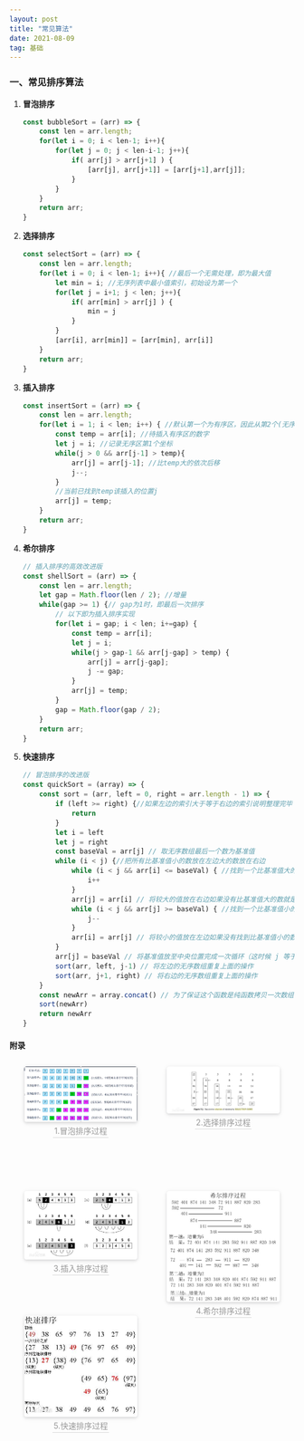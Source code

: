 ```yaml
---
layout: post
title: "常见算法"
date: 2021-08-09  
tag: 基础
---
```


### 一、常见排序算法

1. **冒泡排序**

   ```js
   const bubbleSort = (arr) => {
       const len = arr.length;
       for(let i = 0; i < len-1; i++){
           for(let j = 0; j < len-i-1; j++){
               if( arr[j] > arr[j+1] ) {
                   [arr[j], arr[j+1]] = [arr[j+1],arr[j]];
               }
           }
       }
       return arr;
   }
   ```

   

2. **选择排序**

   ```js
   const selectSort = (arr) => {
       const len = arr.length;
       for(let i = 0; i < len-1; i++){ //最后一个无需处理，即为最大值
           let min = i; //无序列表中最小值索引，初始设为第一个
           for(let j = i+1; j < len; j++){
               if( arr[min] > arr[j] ) {
                   min = j
               }
           }
           [arr[i], arr[min]] = [arr[min], arr[i]]
       }
       return arr;
   }
   ```

   

3. **插入排序**

   ```js
   const insertSort = (arr) => {
       const len = arr.length;
       for(let i = 1; i < len; i++) { //默认第一个为有序区，因此从第2个(无序区第1个)开始
           const temp = arr[i]; //待插入有序区的数字
           let j = i; //记录无序区第1个坐标
           while(j > 0 && arr[j-1] > temp){
               arr[j] = arr[j-1]; //比temp大的依次后移
               j--;
           }
           //当前已找到temp该插入的位置j
           arr[j] = temp;
       }
       return arr;
   }
   ```

   

4. **希尔排序**

   ```js
   // 插入排序的高效改进版
   const shellSort = (arr) => {
       const len = arr.length;
       let gap = Math.floor(len / 2); //增量
       while(gap >= 1) {// gap为1时，即最后一次排序
           // 以下即为插入排序实现
           for(let i = gap; i < len; i+=gap) {
               const temp = arr[i];
               let j = i;
               while(j > gap-1 && arr[j-gap] > temp) {
                   arr[j] = arr[j-gap];
                   j -= gap;
               }
               arr[j] = temp;
           }
           gap = Math.floor(gap / 2);
       }
       return arr;
   }
   ```

   

5. **快速排序**

   ```js
   // 冒泡排序的改进版
   const quickSort = (array) => {
       const sort = (arr, left = 0, right = arr.length - 1) => {
           if (left >= right) {//如果左边的索引大于等于右边的索引说明整理完毕
               return
           }
           let i = left
           let j = right
           const baseVal = arr[j] // 取无序数组最后一个数为基准值
           while (i < j) {//把所有比基准值小的数放在左边大的数放在右边
               while (i < j && arr[i] <= baseVal) { //找到一个比基准值大的数交换
                   i++
               }
               arr[j] = arr[i] // 将较大的值放在右边如果没有比基准值大的数就是将自己赋值给自己（i 等于 j）
               while (i < j && arr[j] >= baseVal) { //找到一个比基准值小的数交换
                   j--
               }
               arr[i] = arr[j] // 将较小的值放在左边如果没有找到比基准值小的数就是将自己赋值给自己（i 等于 j）
           }
           arr[j] = baseVal // 将基准值放至中央位置完成一次循环（这时候 j 等于 i ）
           sort(arr, left, j-1) // 将左边的无序数组重复上面的操作
           sort(arr, j+1, right) // 将右边的无序数组重复上面的操作
       }
       const newArr = array.concat() // 为了保证这个函数是纯函数拷贝一次数组
       sort(newArr)
       return newArr
   }
   ```

   

#### 附录

<center style="float:left;width: 50%;height: 200px;margin: 10px 0;">
    <img style="border-radius: 0.3125em;
    box-shadow: 0 2px 4px 0 rgba(34,36,38,.12),0 2px 10px 0 rgba(34,36,38,.08);" 
    src="/images/algor/1.png" width="200px">
    <br>
    <div style="color:orange; border-bottom: 1px solid #d9d9d9;
    display: inline-block;
    color: #999;
    padding: 2px;">1.冒泡排序过程</div>
</center>



<center style="float:left;width: 50%;height: 200px;margin: 10px 0;">
    <img style="border-radius: 0.3125em;
    box-shadow: 0 2px 4px 0 rgba(34,36,38,.12),0 2px 10px 0 rgba(34,36,38,.08);" 
    src="/images/algor/2.png" width="200px">
    <br>
    <div style="color:orange; border-bottom: 1px solid #d9d9d9;
    display: inline-block;
    color: #999;
    padding: 2px;">2.选择排序过程</div>
</center>



<center style="float:left;width: 50%;height: 200px;margin: 10px 0;">
    <img style="border-radius: 0.3125em;
    box-shadow: 0 2px 4px 0 rgba(34,36,38,.12),0 2px 10px 0 rgba(34,36,38,.08);" 
    src="/images/algor/3.png" width="200px">
    <br>
    <div style="color:orange; border-bottom: 1px solid #d9d9d9;
    display: inline-block;
    color: #999;
    padding: 2px;">3.插入排序过程</div>
</center>



<center style="float:left;width: 50%;height: 200px;margin: 10px 0;">
    <img style="border-radius: 0.3125em;
    box-shadow: 0 2px 4px 0 rgba(34,36,38,.12),0 2px 10px 0 rgba(34,36,38,.08);" 
    src="/images/algor/4.png" width="200px">
    <br>
    <div style="color:orange; border-bottom: 1px solid #d9d9d9;
    display: inline-block;
    color: #999;
    padding: 2px;">4.希尔排序过程</div>
</center>



<center style="float:left;width: 50%;height: 200px;margin: 10px 0;">
    <img style="border-radius: 0.3125em;
    box-shadow: 0 2px 4px 0 rgba(34,36,38,.12),0 2px 10px 0 rgba(34,36,38,.08);" 
    src="/images/algor/5.png" width="200px">
    <br>
    <div style="color:orange; border-bottom: 1px solid #d9d9d9;
    display: inline-block;
    color: #999;
    padding: 2px;">5.快速排序过程</div>
</center>


